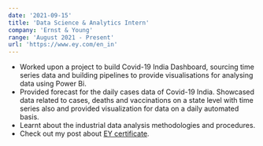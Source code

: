 ```yaml
---
date: '2021-09-15'
title: 'Data Science & Analytics Intern'
company: 'Ernst & Young'
range: 'August 2021 - Present'
url: 'https://www.ey.com/en_in'
---
```


- Worked upon a project to build Covid-19 India Dashboard, sourcing time series data and building pipelines to provide visualisations for analysing data using Power Bi.
- Provided forecast for the daily cases data of Covid-19 India. Showcased data related to cases, deaths and vaccinations on a state level with time series also and provided visualization for data on a daily automated basis.
- Learnt about the industrial data analysis methodologies and procedures.
- Check out my post about [EY certificate](https://www.linkedin.com/posts/yatharth-bansal-b919671b4_eyindia-dataanalytics-datascience-activity-6846797047551660032-MXui).
